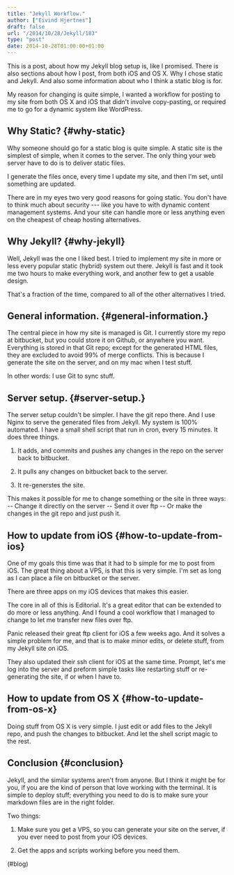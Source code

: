 ```yaml
---
title: "Jekyll Workflow."
author: ["Eivind Hjertnes"]
draft: false
url: "/2014/10/28/Jekyll/183"
type: "post"
date: 2014-10-28T01:00:00+01:00
---
```


This is a post, about how my Jekyll blog setup is, like I promised.
There is also sections about how I post, from both iOS and OS X. Why I
chose static and Jekyll. And also some information about who I think a
static blog is for.

My reason for changing is quite simple, I wanted a workflow for posting
to my site from both OS X and iOS that didn't involve copy-pasting, or
required me to go for a dynamic system like WordPress.


## Why Static? {#why-static}

Why someone should go for a static blog is quite simple. A static site
is the simplest of simple, when it comes to the server. The only thing
your web server have to do is to deliver static files.

I generate the files once, every time I update my site, and then I'm
set, until something are updated.

There are in my eyes two very good reasons for going static. You don't
have to think much about security --- like you have to with dynamic
content management systems. And your site can handle more or less
anything even on the cheapest of cheap hosting alternatives.


## Why Jekyll? {#why-jekyll}

Well, Jekyll was the one I liked best. I tried to implement my site in
more or less every popular static (hybrid) system out there. Jekyll is
fast and it took me two hours to make everything work, and another few
to get a usable design.

That's a fraction of the time, compared to all of the other alternatives
I tried.


## General information. {#general-information.}

The central piece in how my site is managed is Git. I currently store my
repo at bitbucket, but you could store it on Github, or anywhere you
want. Everything is stored in that Git repo; except for the generated
HTML files, they are excluded to avoid 99% of merge conflicts. This is
because I generate the site on the server, and on my mac when I test
stuff.

In other words: I use Git to sync stuff.


## Server setup. {#server-setup.}

The server setup couldn't be simpler. I have the git repo there. And I
use Nginx to serve the generated files from Jekyll. My system is 100%
automated. I have a small shell script that run in cron, every 15
minutes. It does three things.

1.  It adds, and commits and pushes any changes in the repo on the server
    back to bitbucket.

2.  It pulls any changes on bitbucket back to the server.

3.  It re-generstes the site.

This makes it possible for me to change something or the site in three
ways: -- Change it directly on the server -- Send it over ftp -- Or make
the changes in the git repo and just push it.


## How to update from iOS {#how-to-update-from-ios}

One of my goals this time was that it had to b simple for me to post
from iOS. The great thing about a VPS, is that this is very simple. I'm
set as long as I can place a file on bitbucket or the server.

There are three apps on my iOS devices that makes this easier.

The core in all of this is Editorial. It's a great editor that can be
extended to do more or less anything. And I found a cool workflow that I
managed to change to let me transfer new files over ftp.

Panic released their great ftp client for iOS a few weeks ago. And it
solves a simple problem for me, and that is to make minor edits, or
delete stuff, from my Jekyll site on iOS.

They also updated their ssh client for iOS at the same time. Prompt,
let's me log into the server and preform simple tasks like restarting
stuff or re-generating the site, if or when I have to.


## How to update from OS X {#how-to-update-from-os-x}

Doing stuff from OS X is very simple. I just edit or add files to the
Jekyll repo, and push the changes to bitbucket. And let the shell script
magic to the rest.


## Conclusion {#conclusion}

Jekyll, and the similar systems aren't from anyone. But I think it might
be for you, if you are the kind of person that love working with the
terminal. It is simple to deploy stuff; everything you need to do is to
make sure your markdown files are in the right folder.

Two things:

1.  Make sure you get a VPS, so you can generate your site on the server,
    if you ever need to post from your iOS devices.

2.  Get the apps and scripts working before you need them.

(#blog)
